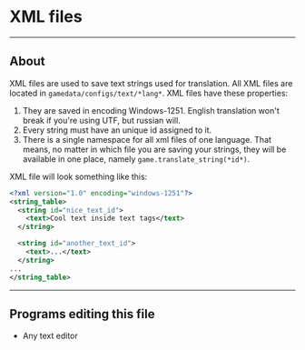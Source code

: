 # XML files

___

## About

XML files are used to save text strings used for translation. All XML files are located in `gamedata/configs/text/*lang*`. XML files have these properties:

1. They are saved in encoding Windows-1251. English translation won't break if you're using UTF, but russian will.
2. Every string must have an unique id assigned to it.
3. There is a single namespace for all xml files of one language. That means, no matter in which file you are saving your strings, they will be available in one place, namely `game.translate_string(*id*)`.

XML file will look something like this:

```xml
<?xml version="1.0" encoding="windows-1251"?>
<string_table>
  <string id="nice_text_id">
    <text>Cool text inside text tags</text>
  </string>

  <string id="another_text_id">
    <text>...</text>
  </string>  
...
</string_table>
```

___

## Programs editing this file

- Any text editor
